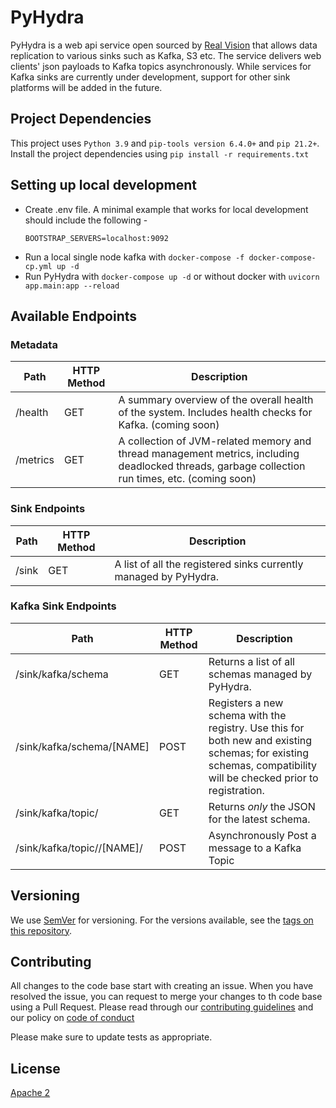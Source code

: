 # PyHydra

PyHydra is a web api service open sourced by [Real Vision](realvision.com) that allows data replication to various sinks such as Kafka, S3 etc. 
The service delivers web clients' json payloads to Kafka topics asynchronously. While services for Kafka sinks are 
currently under development, support for other sink platforms will be added in the future.

## Project Dependencies

This project uses `Python 3.9` and `pip-tools version 6.4.0+` and `pip 21.2+`. Install the project dependencies
using `pip install -r requirements.txt`

## Setting up local development
- Create .env file. A minimal example that works for local development should include the following -
  ```
  BOOTSTRAP_SERVERS=localhost:9092
  ```
- Run a local single node kafka with `docker-compose -f docker-compose-cp.yml up -d`
- Run PyHydra with `docker-compose up -d` or without docker with `uvicorn app.main:app --reload`

## Available Endpoints

### Metadata
| Path     | HTTP Method | Description                                                                                                                        |
|----------|-------------|------------------------------------------------------------------------------------------------------------------------------------|
| /health  | GET         | A summary overview of the overall health of the system.  Includes health checks for Kafka. (coming soon)                                        |
| /metrics | GET         | A collection of JVM-related memory and thread management metrics, including deadlocked threads, garbage collection run times, etc. (coming soon) |


### Sink Endpoints
| Path       | HTTP Method | Description                                                                          |
|------------|-------------|--------------------------------------------------------------------------------------|
| /sink | GET         | A list of all the registered sinks currently managed by PyHydra.                   |

### Kafka Sink Endpoints
| Path | HTTP Method | Description |
|------------------------------------|-------------|------------------------------------------------------------------------------------------------------------------------------------------------------------------|
| /sink/kafka/schema | GET | Returns a list of all schemas managed by PyHydra. |
| /sink/kafka/schema/[NAME] | POST | Registers a new schema with the registry. Use this for both new and existing schemas; for existing schemas, compatibility will be checked prior to registration. |
| /sink/kafka/topic/ | GET | Returns _only_ the JSON for the latest schema. |
| /sink/kafka/topic//[NAME]/ | POST | Asynchronously Post a message to a Kafka Topic |

## Versioning

We use [SemVer](http://semver.org/) for versioning. For the versions available, see the [tags on this repository](https://github.com/realvisiontv/PyHydra/tags).

## Contributing
All changes to the code base start with creating an issue. When you have resolved the issue, you can request to merge your changes to th code base using a Pull Request. Please read through our [contributing guidelines](https://github.com/realvisiontv/PyHydra/blob/ab070d5bd8a3927827e5eb96fc99939d20d7686e/CONTRIBUTING.md) and our policy on [code of conduct](https://github.com/realvisiontv/PyHydra/blob/efda78268acbffc8a194e20f822547cdc7a6caa5/CODE_OF_CONDUCT.md)

Please make sure to update tests as appropriate.

## License
[Apache 2](https://choosealicense.com/licenses/apache-2.0/)